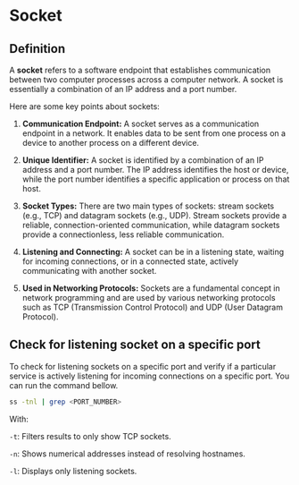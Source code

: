 # Socket

## Definition
A **socket** refers to a software endpoint
that establishes communication between two computer processes across a computer network.
A socket is essentially a combination of an IP address and a port number.

Here are some key points about sockets:

1. **Communication Endpoint:** A socket serves as a communication endpoint in a network. It enables data to be sent from one process on a device to another process on a different device.

2. **Unique Identifier:** A socket is identified by a combination of an IP address and a port number. The IP address identifies the host or device, while the port number identifies a specific application or process on that host.

3. **Socket Types:** There are two main types of sockets: stream sockets (e.g., TCP) and datagram sockets (e.g., UDP). Stream sockets provide a reliable, connection-oriented communication, while datagram sockets provide a connectionless, less reliable communication.

4. **Listening and Connecting:** A socket can be in a listening state, waiting for incoming connections, or in a connected state, actively communicating with another socket.

5. **Used in Networking Protocols:** Sockets are a fundamental concept in network programming and are used by various networking protocols such as TCP (Transmission Control Protocol) and UDP (User Datagram Protocol).

## Check for listening socket on a specific port

To check for listening sockets on a specific port
and verify if a particular service is actively listening for incoming connections on a specific port.
You can run the command bellow.
```bash
ss -tnl | grep <PORT_NUMBER>
```

With:

`-t`: Filters results to only show TCP sockets.

`-n`: Shows numerical addresses instead of resolving hostnames.

`-l`: Displays only listening sockets.